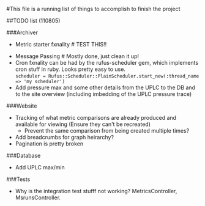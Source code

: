 #This file is a running list of things to accomplish to finish the project

##TODO list (110805)

###Archiver
-	Metric starter fxnality  # TEST THIS!!
*	Message Passing # Mostly done, just clean it up!
* Cron fxnality can be had by the rufus-scheduler gem, which implements cron stuff in ruby.  Looks pretty easy to use.  
		`scheduler = Rufus::Scheduler::PlainScheduler.start_new(:thread_name => 'my scheduler')`
* Add pressure max and some other details from the UPLC to the DB and to the site overview (including imbedding of the UPLC pressure trace)

###Website
  - Tracking of what metric comparisons are already produced and available for viewing (Ensure they can't be recreated)
    - Prevent the same comparison from being created multiple times?
  - Add breadcrumbs for graph heirarchy?
  - Pagination is pretty broken

###Database
* Add UPLC max/min

###Tests
* Why is the integration test stufff not working? MetricsController,
  MsrunsController.

